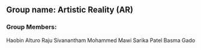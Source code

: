 ## Group name: Artistic Reality (AR)

### Group Members:

Haobin Alturo 
Raju Sivanantham
Mohammed Mawi
Sarika Patel
Basma Gado

